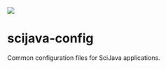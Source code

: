 [![](http://jenkins.imagej.net/job/SciJava-config/lastBuild/badge/icon)](http://jenkins.imagej.net/job/SciJava-config/)

scijava-config
==============

Common configuration files for SciJava applications.
